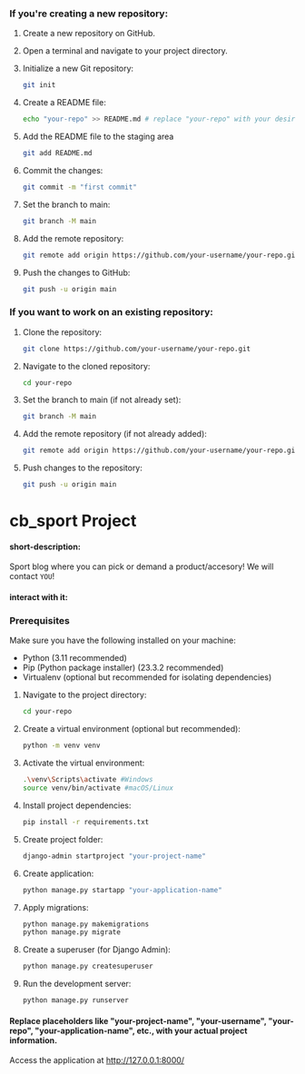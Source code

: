 ### If you're creating a new repository:

1. Create a new repository on GitHub.

2. Open a terminal and navigate to your project directory.

3. Initialize a new Git repository:

   ```bash
   git init
   ```
4. Create a README file:

    ```bash
   echo "your-repo" >> README.md # replace "your-repo" with your desired name
    ```

5. Add the README file to the staging area
    ```bash
    git add README.md
    ```

6. Commit the changes:
    ```bash
   git commit -m "first commit"
    ```

7. Set the branch to main:
    ```bash
   git branch -M main
    ```

8. Add the remote repository:
    ```bash
   git remote add origin https://github.com/your-username/your-repo.git # Replace "your-username" with your actual username.
    ```

9. Push the changes to GitHub:
    ```bash
   git push -u origin main
    ```

### If you want to work on an existing repository:

1. Clone the repository:
    ```bash
   git clone https://github.com/your-username/your-repo.git
    ```

2. Navigate to the cloned repository:
    ```bash
   cd your-repo
    ```

3. Set the branch to main (if not already set):
    ```bash
   git branch -M main
    ```

4. Add the remote repository (if not already added):
    ```bash
   git remote add origin https://github.com/your-username/your-repo.git
    ```

5. Push changes to the repository:
    ```bash
   git push -u origin main
    ```

# cb_sport Project

#### short-description:

Sport blog where you can pick or demand a product/accesory!
We will contact ```YOU```!

#### interact with it:

### Prerequisites

Make sure you have the following installed on your machine:

- Python (3.11 recommended)
- Pip (Python package installer) (23.3.2 recommended)
- Virtualenv (optional but recommended for isolating dependencies)

1. Navigate to the project directory:
    ```bash
   cd your-repo
    ```

2. Create a virtual environment (optional but recommended):
    ```bash
   python -m venv venv
    ```

3. Activate the virtual environment:
    ```bash
   .\venv\Scripts\activate #Windows
   source venv/bin/activate #macOS/Linux
    ```

4. Install project dependencies:
    ```bash
   pip install -r requirements.txt
    ```

5. Create project folder:
    ```bash
   django-admin startproject "your-project-name"
    ```

6. Create application:
    ```bash
   python manage.py startapp "your-application-name"
    ```

7. Apply migrations:
    ```bash
   python manage.py makemigrations
   python manage.py migrate
    ```
8. Create a superuser (for Django Admin):
    ```bash
   python manage.py createsuperuser
    ```
9. Run the development server:
    ```bash
   python manage.py runserver
    ```

#### Replace placeholders like "your-project-name", "your-username", "your-repo", "your-application-name", etc., with your actual project information.

Access the application at http://127.0.0.1:8000/